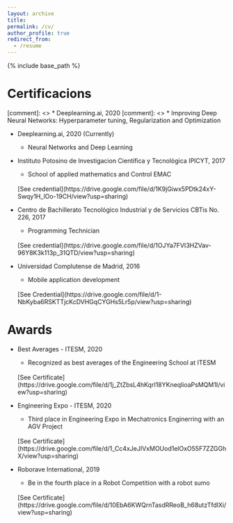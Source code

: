 ```yaml
---
layout: archive
title: 
permalink: /cv/
author_profile: true
redirect_from:
  - /resume
---
```


{% include base_path %}

Certificacions
======
[comment]: <> * Deeplearning.ai, 2020
[comment]: <>  * Improving Deep Neural Networks: Hyperparameter tuning, Regularization and Optimization  
* Deeplearning.ai, 2020 (Currently) 
  * Neural Networks and Deep Learning 

* Instituto Potosino de Investigacion Científica y Tecnológica IPICYT, 2017
  * School of applied mathematics and Control EMAC 
  <br>
    [See credential](https://drive.google.com/file/d/1K9jGiwx5PDtk24xY-Swqy1H_lOo-19CH/view?usp=sharing)

* Centro de Bachillerato Tecnológico Industrial y de Servicios CBTis No. 226, 2017
  * Programming Technician
  <br>
    [See credential](https://drive.google.com/file/d/1OJYa7FVI3HZVav-96Y8K3k113p_31QTD/view?usp=sharing)
* Universidad Complutense de Madrid, 2016
  * Mobile application development
  <br>
    [See Credential](https://drive.google.com/file/d/1-NbKyba6RSKTTjcKcDVHGqCYGHs5Lr5p/view?usp=sharing)


Awards
======

* Best Averages - ITESM, 2020
  * Recognized as best averages of the Engineering School at ITESM
   <br>
    [See Certificate](https://drive.google.com/file/d/1j_ZtZbsL4hKqrI18YKneqlioaPsMQM1I/view?usp=sharing)
  

* Engineering Expo - ITESM, 2020
  * Third place in Engineering Expo in Mechatronics Enginerring with an AGV Project
   <br>
    [See Certificate](https://drive.google.com/file/d/1_Cc4xJeJIVxMOUod1elOxO55F7ZZGGhX/view?usp=sharing)


* Roborave International, 2019
  * Be in the fourth place in a Robot Competition with a robot sumo
  <br>
    [See Certificate](https://drive.google.com/file/d/10EbA6KWQrnTasdRReoB_h68utzTfdlXi/view?usp=sharing)


  